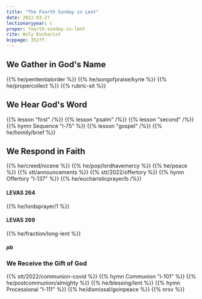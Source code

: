 ```yaml
---
title: "The Fourth Sunday in Lent"
date: 2022-03-27
lectionaryyear: c
proper: fourth-sunday-in-lent
rite: Holy Eucharist
bcppage: 351ff.
---
```


## We Gather in God's Name
{{% he/penitentialorder %}}
{{% he/songofpraise/kyrie %}}
{{% he/propercollect %}}
{{% rubric-sit %}}

## We Hear God's Word
{{% lesson "first" /%}}
{{% lesson "psalm" /%}}
{{% lesson "second" /%}}
{{% hymn Sequence "l-75" %}}
{{% lesson "gospel" /%}}
{{% he/homily/brief %}}

## We Respond in Faith
{{% he/creed/nicene %}}
{{% he/pop/lordhavemercy %}}
{{% he/peace %}}
{{% stt/announcements %}}
{{% stt/2022/offertory %}}
{{% hymn Offertory "l-137" %}}
{{% he/eucharisticprayer/b /%}}

#### LEVAS 264
{{% he/lordsprayer/1 %}}

#### LEVAS 269
{{% he/fraction/long-lent %}}

##### pb
### We Receive the Gift of God
{{% stt/2022/communion-covid %}}
{{% hymn Communion "l-101" %}}
{{% he/postcommunion/almighty %}}
{{% he/blessing/lent %}}
{{% hymn Processional "l-111" %}}
{{% he/dismissal/goinpeace %}}
{{% nrsv %}}

